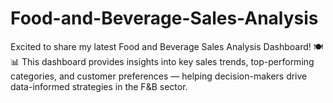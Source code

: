 # Food-and-Beverage-Sales-Analysis
Excited to share my latest Food and Beverage Sales Analysis Dashboard! 🍽📊 This dashboard provides insights into key sales trends, top-performing categories, and customer preferences — helping decision-makers drive data-informed strategies in the F&amp;B sector.
